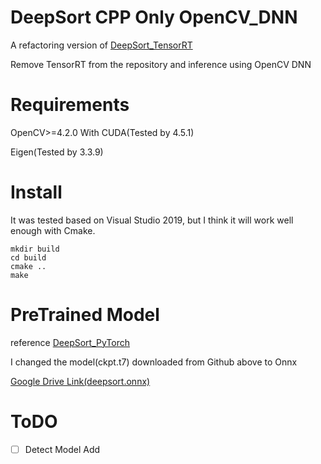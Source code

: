 # DeepSort CPP Only OpenCV_DNN

A refactoring version of [DeepSort_TensorRT](https://github.com/GesilaA/deepsort_tensorrt)

Remove TensorRT from the repository and inference using OpenCV DNN

# Requirements

OpenCV>=4.2.0 With CUDA(Tested by 4.5.1)

Eigen(Tested by 3.3.9)

# Install

It was tested based on Visual Studio 2019, but I think it will work well enough with Cmake.

~~~
mkdir build
cd build
cmake ..
make
~~~

# PreTrained Model
reference [DeepSort_PyTorch](https://github.com/ZQPei/deep_sort_pytorch)

I changed the model(ckpt.t7) downloaded from Github above to Onnx

[Google Drive Link(deepsort.onnx)](https://drive.google.com/file/d/1eTKZBaSilFZV2z6SjkJzQMrCg7wnaXco/view?usp=sharing)

# ToDO
- [ ] Detect Model Add




